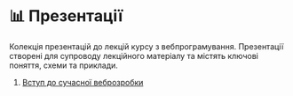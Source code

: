 # 📊 Презентації

Колекція презентацій до лекцій курсу з вебпрограмування. Презентації створені для супроводу лекційного матеріалу та містять ключові поняття, схеми та приклади.

1. [Вступ до сучасної веброзробки](presentation-01.md)
